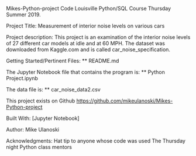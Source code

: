 Mikes-Python-project
Code Louisville Python/SQL Course Thursday Summer 2019.

Project Title: Measurement of interior noise levels on various cars

Project description:
This project is an examination of the interior noise levels of 27 different car models at idle and at 60 MPH.
The dataset was downloaded from Kaggle.com and is called car_noise_specification.

Getting Started/Pertinent Files:
** README.md

The Jupyter Notebook file that contains the program is:
** Python Project.ipynb

The data file is:
** car_noise_data2.csv

This project exists on Github https://github.com/mikeulanoski/Mikes-Python-project

Built With:
[Jupyter Notebook]

Author:
Mike Ulanoski

Acknowledgments:
Hat tip to anyone whose code was used
The Thursday night Python class mentors

